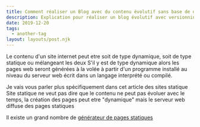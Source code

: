 ```yaml
---
title: Comment réaliser un Blog avec du contenu évolutif sans base de données.
description: Explication pour réaliser un blog évolutif avec versionning du contenu.
date: 2019-12-20
tags:
  - another-tag
layout: layouts/post.njk
---
```


Le contenu d'un site internet peut etre soit de type dynamique, soit de type statique ou mélangeant les deux
S'il y est de type dynamique alors les pages web seront générées à la volée à partir d'un programme installé au niveau du serveur web écrit dans un langage interprété ou compilé.

Je vais vous parler plus spécifiquement dans cet article des sites statique
Site statique ne veut pas dire que le contenu ne peut pas évoluer avec le temps, la création des pages peut etre "dynamique" mais le serveur web diffuse des pages statiques

Il existe un grand nombre de <a href="https://www.staticgen.com/">générateur de pages statiques</a>
